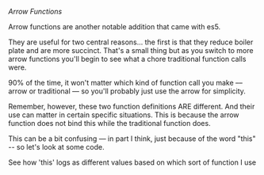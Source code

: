 *Arrow Functions*

Arrow functions are another notable addition that came with es5.

They are useful for two central reasons... the first is that they reduce boiler plate and are more succinct. That's a small thing but as you switch to more arrow functions you'll begin to see what a chore traditional function calls were.

90% of the time, it won't matter which kind of function call you make –– arrow or traditional –– so you'll probably just use the arrow for simplicity.

Remember, however, these two function definitions ARE different. And their use can matter in certain specific situations. This is because the arrow function does not bind this while the traditional function does.

This can be a bit confusing –– in part I think, just because of the word "this" -- so let's look at some code.

See how 'this' logs as different values based on which sort of function I use
